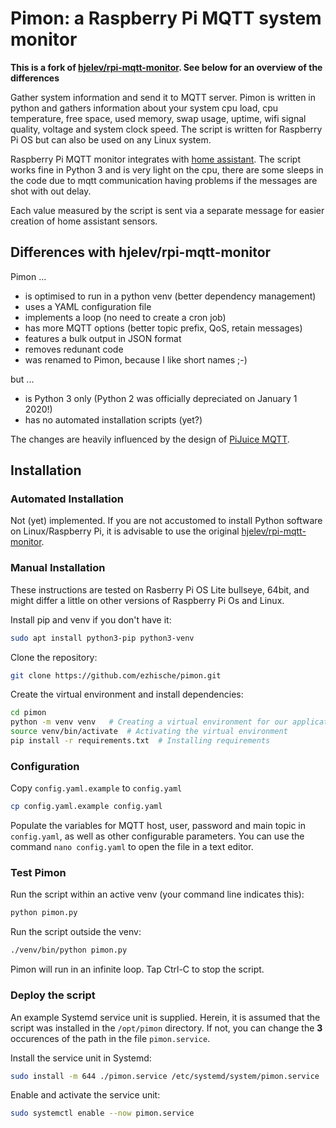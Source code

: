 # Pimon: a Raspberry Pi MQTT system monitor

**This is a fork of [hjelev/rpi-mqtt-monitor](https://github.com/hjelev/rpi-mqtt-monitor). See below for an overview of the differences**

Gather system information and send it to MQTT server. Pimon is written in python and gathers information about your system cpu load, cpu temperature, free space, used memory, swap usage, uptime, wifi signal quality, voltage and system clock speed. The script is written for Raspberry Pi OS but can also be used on any Linux system.

Raspberry Pi MQTT monitor integrates with [home assistant](https://www.home-assistant.io/). The script works fine in Python 3 and is very light on the cpu, there are some sleeps in the code due to mqtt communication having problems if the messages are shot with out delay.

Each value measured by the script is sent via a separate message for easier creation of home assistant sensors.

## Differences with hjelev/rpi-mqtt-monitor

Pimon ...
* is optimised to run in a python venv (better dependency management)
* uses a YAML configuration file
* implements a loop (no need to create a cron job)
* has more MQTT options (better topic prefix, QoS, retain messages)
* features a bulk output in JSON format
* removes redunant code
* was renamed to Pimon, because I like short names ;-)

but ...
* is Python 3 only (Python 2 was officially depreciated on January 1 2020!)
* has no automated installation scripts (yet?)

The changes are heavily influenced by the design of [PiJuice MQTT](https://github.com/dalehumby/PiJuice-MQTT).

## Installation

### Automated Installation
Not (yet) implemented. If you are not accustomed to install Python software on Linux/Raspberry Pi, it is advisable to use the original [hjelev/rpi-mqtt-monitor](https://github.com/hjelev/rpi-mqtt-monitor).

### Manual Installation

These instructions are tested on Rasberry Pi OS Lite bullseye, 64bit, and might differ a little on other versions of Raspberry Pi Os and Linux.

Install pip and venv if you don't have it:
```bash
sudo apt install python3-pip python3-venv
```

Clone the repository:
```bash
git clone https://github.com/ezhische/pimon.git
```

Create the virtual environment and install dependencies:
```bash
cd pimon
python -m venv venv   # Creating a virtual environment for our application
source venv/bin/activate  # Activating the virtual environment
pip install -r requirements.txt  # Installing requirements
```

### Configuration

Copy ```config.yaml.example``` to ```config.yaml```
```bash
cp config.yaml.example config.yaml
```

Populate the variables for MQTT host, user, password and main topic in ```config.yaml```, as well as other configurable parameters. You can use the command ```nano config.yaml``` to open the file in a text editor.

### Test Pimon

Run the script within an active venv (your command line indicates this):
```bash
python pimon.py
```

Run the script outside the venv:
```bash
./venv/bin/python pimon.py
```

Pimon will run in an infinite loop. Tap Ctrl-C to stop the script.

### Deploy the script

An example Systemd service unit is supplied. Herein, it is assumed that the script was installed in the ```/opt/pimon``` directory. If not, you can change the __3__ occurences of the path in the file ```pimon.service```.

Install the service unit in Systemd:
```bash
sudo install -m 644 ./pimon.service /etc/systemd/system/pimon.service
```

Enable and activate the service unit:
```bash
sudo systemctl enable --now pimon.service
```
